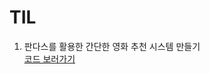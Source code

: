 # TIL

1) 판다스를 활용한 간단한 영화 추천 시스템 만들기  
[코드 보러가기](https://github.com/honghyelim/TIL/blob/main/recommendation_pandas.ipynb)
